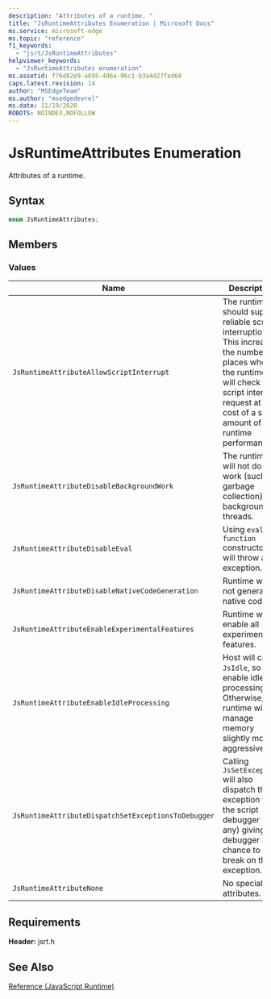 ```yaml
---
description: "Attributes of a runtime. "
title: "JsRuntimeAttributes Enumeration | Microsoft Docs"
ms.service: microsoft-edge
ms.topic: "reference"
f1_keywords: 
  - "jsrt/JsRuntimeAttributes"
helpviewer_keywords: 
  - "JsRuntimeAttributes enumeration"
ms.assetid: f76d82e9-a695-4d6a-96c1-b3a4d27fed68
caps.latest.revision: 14
author: "MSEdgeTeam"
ms.author: "msedgedevrel"
ms.date: 11/19/2020
ROBOTS: NOINDEX,NOFOLLOW
---
```

# JsRuntimeAttributes Enumeration

Attributes of a runtime.  
  
## Syntax  
  
```cpp  
enum JsRuntimeAttributes;  
```  
  
## Members  
  
### Values  
  
|Name|Description|  
|----------|-----------------|  
|`JsRuntimeAttributeAllowScriptInterrupt`|The runtime should support reliable script interruption. This increases the number of places where the runtime will check for a script interrupt request at the cost of a small amount of runtime performance.|  
|`JsRuntimeAttributeDisableBackgroundWork`|The runtime will not do any work (such as garbage collection) on background threads.|  
|`JsRuntimeAttributeDisableEval`|Using `eval` or `function` constructor will throw an exception.|  
|`JsRuntimeAttributeDisableNativeCodeGeneration`|Runtime will not generate native code.|  
|`JsRuntimeAttributeEnableExperimentalFeatures`|Runtime will enable all experimental features.|  
|`JsRuntimeAttributeEnableIdleProcessing`|Host will call `JsIdle`, so enable idle processing. Otherwise, the runtime will manage memory slightly more aggressively.|  
|`JsRuntimeAttributeDispatchSetExceptionsToDebugger`|Calling `JsSetException` will also dispatch the exception to the script debugger (if any) giving the debugger a chance to break on the exception.|  
|`JsRuntimeAttributeNone`|No special attributes.|  
  
## Requirements  
 **Header:** jsrt.h  
  
## See Also  
 [Reference (JavaScript Runtime)](../chakra-hosting/reference-javascript-runtime.md)
